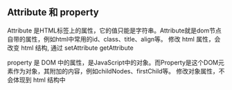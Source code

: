 ## Attribute 和 property
Attribute 是HTML标签上的属性，它的值只能是字符串。Attribute就是dom节点自带的属性，例如html中常用的id、class、title、align等。
修改 html 属性，会改变 html 结构, 通过 setAttribute getAttribute

property 是 DOM 中的属性，是JavaScript中的对象。而Property是这个DOM元素作为对象，其附加的内容，例如childNodes、firstChild等。
修改对象属性，不会体现到 html 结构中


